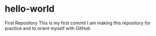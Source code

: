 # hello-world
First Repository
This is my first commit I am making this repository for practice and to orient myself with GitHub
